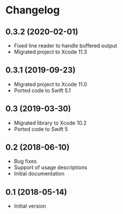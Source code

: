 # Changelog

## 0.3.2 (2020-02-01)
- Fixed line reader to handle buffered output
- Migrated project to Xcode 11.3

## 0.3.1 (2019-09-23)
- Migrated project to Xcode 11.0
- Ported code to Swift 5.1

## 0.3 (2019-03-30)
- Migrated library to Xcode 10.2
- Ported code to Swift 5

## 0.2 (2018-06-10)
- Bug fixes
- Support of usage descriptions
- Initial documentation

## 0.1 (2018-05-14)
- Initial version
